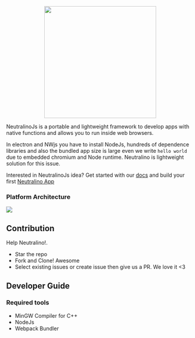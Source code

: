 <div align="center">
  <img src="https://cdn.rawgit.com/neutralinojs/neutralinojs.github.io/b667f2c2/docs/nllogo.png" style="width:300px;"/>
</div>

NeutralinoJs is a portable and lightweight framework to develop apps with native functions and allows you to run inside web browsers. 

In electron and NWjs you have to install NodeJs, hundreds of dependence libraries and also the bundled app size is large even we write `hello world` due to embedded chromium and Node runtime. Neutralino is lightweight solution for this issue.

Interested in NeutralinoJs idea? Get started with our [docs](https://neutralinojs.github.io/docs/#/) and build your first [Neutralino App](https://neutralinojs.github.io/docs/#/gettingstarted/firstapp) 

### Platform Architecture

<img src="https://rawgit.com/neutralinojs/neutralinojs.github.io/master/docs/architecture.png">

## Contribution

Help Neutralino!.

- Star the repo
- Fork and Clone! Awesome
- Select existing issues or create issue then give us a PR. We love it <3 

## Developer Guide

### Required tools 

- MinGW Compiler for C++
- NodeJs
- Webpack Bundler


